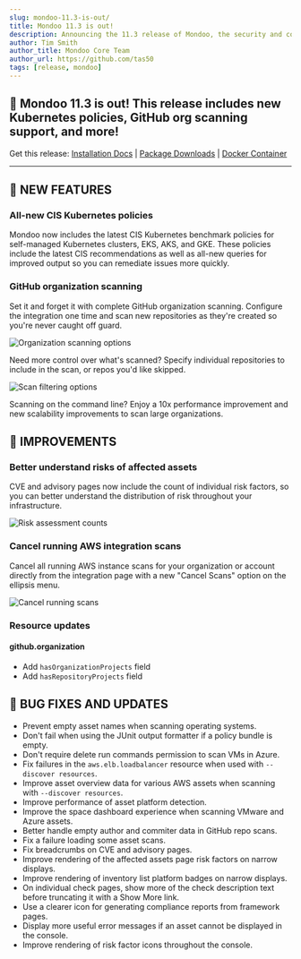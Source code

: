 ```yaml
---
slug: mondoo-11.3-is-out/
title: Mondoo 11.3 is out!
description: Announcing the 11.3 release of Mondoo, the security and compliance platform that prioritizes risks that matter most in your infrastructure.
author: Tim Smith
author_title: Mondoo Core Team
author_url: https://github.com/tas50
tags: [release, mondoo]
---
```


## 🥳 Mondoo 11.3 is out! This release includes new Kubernetes policies, GitHub org scanning support, and more!

Get this release: [Installation Docs](https://mondoo.com/docs/cnspec/) | [Package Downloads](https://releases.mondoo.com/cnspec/) | [Docker Container](https://hub.docker.com/r/mondoo/cnspec)

---

## 🎉 NEW FEATURES

### All-new CIS Kubernetes policies

Mondoo now includes the latest CIS Kubernetes benchmark policies for self-managed Kubernetes clusters, EKS, AKS, and GKE. These policies include the latest CIS recommendations as well as all-new queries for improved output so you can remediate issues more quickly.

### GitHub organization scanning

Set it and forget it with complete GitHub organization scanning. Configure the integration one time and scan new repositories as they're created so you're never caught off guard.

![Organization scanning options](/img/releases/2024-05-07-mondoo-11.3-is-out/org_scanning.png)

Need more control over what's scanned? Specify individual repositories to include in the scan, or repos you'd like skipped.

![Scan filtering options](/img/releases/2024-05-07-mondoo-11.3-is-out/scan_filtering.png)

Scanning on the command line? Enjoy a 10x performance improvement and new scalability improvements to scan large organizations.

## 🧹 IMPROVEMENTS

### Better understand risks of affected assets

CVE and advisory pages now include the count of individual risk factors, so you can better understand the distribution of risk throughout your infrastructure.

![Risk assessment counts](/img/releases/2024-05-07-mondoo-11.3-is-out/risk_assessment.png)

### Cancel running AWS integration scans

Cancel all running AWS instance scans for your organization or account directly from the integration page with a new "Cancel Scans" option on the ellipsis menu.

![Cancel running scans](/img/releases/2024-05-07-mondoo-11.3-is-out/cancel_scans.png)

### Resource updates

#### github.organization

- Add `hasOrganizationProjects` field
- Add `hasRepositoryProjects` field

## 🐛 BUG FIXES AND UPDATES

- Prevent empty asset names when scanning operating systems.
- Don't fail when using the JUnit output formatter if a policy bundle is empty.
- Don't require delete run commands permission to scan VMs in Azure.
- Fix failures in the `aws.elb.loadbalancer` resource when used with `--discover resources`.
- Improve asset overview data for various AWS assets when scanning with `--discover resources`.
- Improve performance of asset platform detection.
- Improve the space dashboard experience when scanning VMware and Azure assets.
- Better handle empty author and commiter data in GitHub repo scans.
- Fix a failure loading some asset scans.
- Fix breadcrumbs on CVE and advisory pages.
- Improve rendering of the affected assets page risk factors on narrow displays.
- Improve rendering of inventory list platform badges on narrow displays.
- On individual check pages, show more of the check description text before truncating it with a Show More link.
- Use a clearer icon for generating compliance reports from framework pages.
- Display more useful error messages if an asset cannot be displayed in the console.
- Improve rendering of risk factor icons throughout the console.
